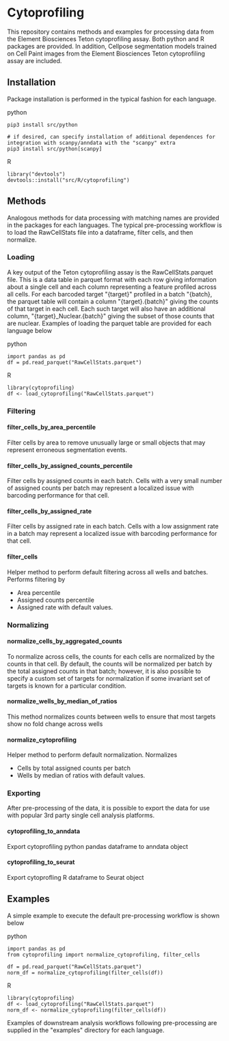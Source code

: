 # Cytoprofiling
This repository contains methods and examples for processing data from the Element Biosciences Teton cytoprofiling assay. Both python and R packages are provided. In addition, Cellpose segmentation models trained on Cell Paint images from the Element Biosciences Teton cytoprofiling assay are included.

## Installation
Package installation is performed in the typical fashion for each language. 

python
```
pip3 install src/python

# if desired, can specify installation of additional dependences for integration with scanpy/anndata with the "scanpy" extra
pip3 install src/python[scanpy]
```

R
```
library("devtools")
devtools::install("src/R/cytoprofiling")
```
## Methods
Analogous methods for data processing with matching names are provided in the packages for each languages. The typical pre-processing workflow is to load the RawCellStats file into a dataframe, filter cells, and then normalize. 

### Loading

A key output of the Teton cytoprofiling assay is the RawCellStats.parquet file. This is a data table in parquet format with each row giving information about a single cell and each column representing a feature profiled across all cells. For each barcoded target "{target}" profiled in a batch "{batch}, the parquet table will contain a column "{target}.{batch}" giving the counts of that target in each cell. Each such target will also have an additional column, "{target}_Nuclear.{batch}" giving the subset of those counts that are nuclear. Examples of loading the parquet table are provided for each language below

python
```
import pandas as pd
df = pd.read_parquet("RawCellStats.parquet")
```

R
```
library(cytoprofiling)
df <- load_cytoprofiling("RawCellStats.parquet")
```

### Filtering 

#### filter_cells_by_area_percentile
Filter cells by area to remove unusually large or small objects that may represent erroneous segmentation events. 

#### filter_cells_by_assigned_counts_percentile
Filter cells by assigned counts in each batch. Cells with a very small number of assigned counts per batch may represent a localized issue with barcoding performance for that cell.  

#### filter_cells_by_assigned_rate
Filter cells by assigned rate in each batch. Cells with a low assignment rate in a batch may represent a localized issue with barcoding performance for that cell.  

#### filter_cells
Helper method to perform default filtering across all wells and batches. Performs filtering by
* Area percentile
* Assigned counts percentile
* Assigned rate
with default values. 

### Normalizing 
#### normalize_cells_by_aggregated_counts
To normalize across cells, the counts for each cells are normalized by the counts in that cell. By default, the counts will be normalized per batch by the total assigned counts in that batch; however, it is also possible to specify a custom set of targets for normalization if some invariant set of targets is known for a particular condition. 

#### normalize_wells_by_median_of_ratios
This method normalizes counts between wells to ensure that most targets show no fold change across wells

#### normalize_cytoprofiling
Helper method to perform default normalization. Normalizes
* Cells by total assigned counts per batch
* Wells by median of ratios
with default values. 

### Exporting
After pre-processing of the data, it is possible to export the data for use with popular 3rd party single cell analysis platforms. 

#### cytoprofiling_to_anndata
Export cytoprofiling python pandas dataframe to anndata object

#### cytoprofiling_to_seurat
Export cytoprofling R dataframe to Seurat object

## Examples

A simple example to execute the default pre-processing workflow is shown below

python
```
import pandas as pd
from cytoprofiling import normalize_cytoprofiling, filter_cells

df = pd.read_parquet("RawCellStats.parquet")
norm_df = normalize_cytoprofiling(filter_cells(df))
```

R
```
library(cytoprofiling)
df <- load_cytoprofiling("RawCellStats.parquet")
norm_df <- normalize_cytoprofiling(filter_cells(df))
```

Examples of downstream analysis workflows following pre-processing are supplied in the "examples" directory for each language. 